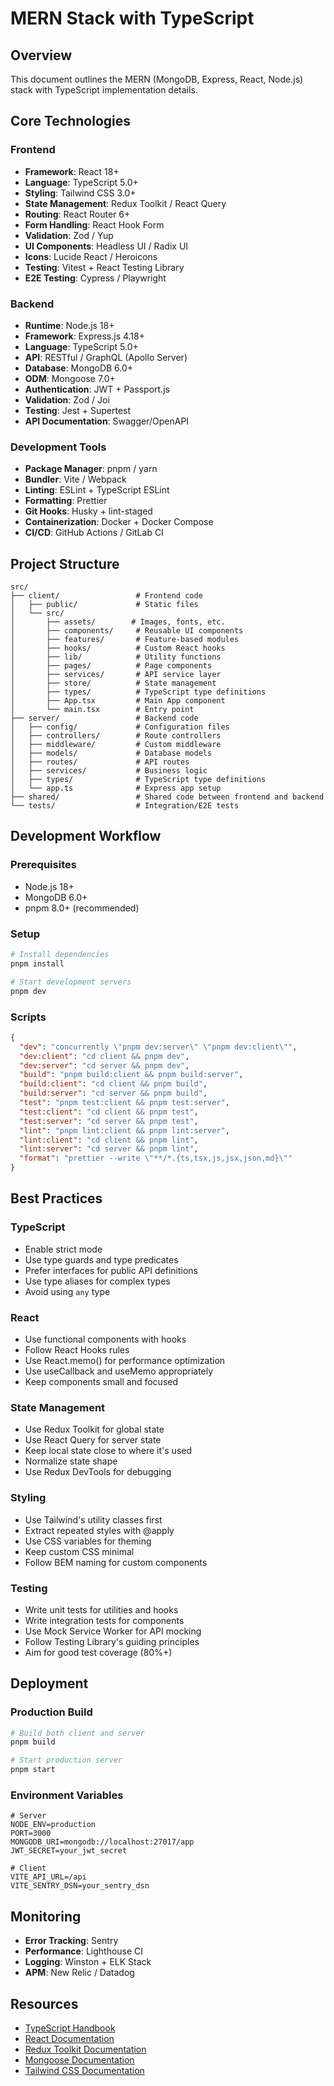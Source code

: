 # MERN Stack with TypeScript

## Overview
This document outlines the MERN (MongoDB, Express, React, Node.js) stack with TypeScript implementation details.

## Core Technologies

### Frontend
- **Framework**: React 18+
- **Language**: TypeScript 5.0+
- **Styling**: Tailwind CSS 3.0+
- **State Management**: Redux Toolkit / React Query
- **Routing**: React Router 6+
- **Form Handling**: React Hook Form
- **Validation**: Zod / Yup
- **UI Components**: Headless UI / Radix UI
- **Icons**: Lucide React / Heroicons
- **Testing**: Vitest + React Testing Library
- **E2E Testing**: Cypress / Playwright

### Backend
- **Runtime**: Node.js 18+
- **Framework**: Express.js 4.18+
- **Language**: TypeScript 5.0+
- **API**: RESTful / GraphQL (Apollo Server)
- **Database**: MongoDB 6.0+
- **ODM**: Mongoose 7.0+
- **Authentication**: JWT + Passport.js
- **Validation**: Zod / Joi
- **Testing**: Jest + Supertest
- **API Documentation**: Swagger/OpenAPI

### Development Tools
- **Package Manager**: pnpm / yarn
- **Bundler**: Vite / Webpack
- **Linting**: ESLint + TypeScript ESLint
- **Formatting**: Prettier
- **Git Hooks**: Husky + lint-staged
- **Containerization**: Docker + Docker Compose
- **CI/CD**: GitHub Actions / GitLab CI

## Project Structure

```
src/
├── client/                 # Frontend code
│   ├── public/             # Static files
│   └── src/
│       ├── assets/        # Images, fonts, etc.
│       ├── components/     # Reusable UI components
│       ├── features/       # Feature-based modules
│       ├── hooks/          # Custom React hooks
│       ├── lib/            # Utility functions
│       ├── pages/          # Page components
│       ├── services/       # API service layer
│       ├── store/          # State management
│       ├── types/          # TypeScript type definitions
│       ├── App.tsx         # Main App component
│       └── main.tsx        # Entry point
├── server/                 # Backend code
│   ├── config/             # Configuration files
│   ├── controllers/        # Route controllers
│   ├── middleware/         # Custom middleware
│   ├── models/             # Database models
│   ├── routes/             # API routes
│   ├── services/           # Business logic
│   ├── types/              # TypeScript type definitions
│   └── app.ts              # Express app setup
├── shared/                 # Shared code between frontend and backend
└── tests/                  # Integration/E2E tests
```

## Development Workflow

### Prerequisites
- Node.js 18+
- MongoDB 6.0+
- pnpm 8.0+ (recommended)

### Setup
```bash
# Install dependencies
pnpm install

# Start development servers
pnpm dev
```

### Scripts
```json
{
  "dev": "concurrently \"pnpm dev:server\" \"pnpm dev:client\"",
  "dev:client": "cd client && pnpm dev",
  "dev:server": "cd server && pnpm dev",
  "build": "pnpm build:client && pnpm build:server",
  "build:client": "cd client && pnpm build",
  "build:server": "cd server && pnpm build",
  "test": "pnpm test:client && pnpm test:server",
  "test:client": "cd client && pnpm test",
  "test:server": "cd server && pnpm test",
  "lint": "pnpm lint:client && pnpm lint:server",
  "lint:client": "cd client && pnpm lint",
  "lint:server": "cd server && pnpm lint",
  "format": "prettier --write \"**/*.{ts,tsx,js,jsx,json,md}\""
}
```

## Best Practices

### TypeScript
- Enable strict mode
- Use type guards and type predicates
- Prefer interfaces for public API definitions
- Use type aliases for complex types
- Avoid using `any` type

### React
- Use functional components with hooks
- Follow React Hooks rules
- Use React.memo() for performance optimization
- Use useCallback and useMemo appropriately
- Keep components small and focused

### State Management
- Use Redux Toolkit for global state
- Use React Query for server state
- Keep local state close to where it's used
- Normalize state shape
- Use Redux DevTools for debugging

### Styling
- Use Tailwind's utility classes first
- Extract repeated styles with @apply
- Use CSS variables for theming
- Keep custom CSS minimal
- Follow BEM naming for custom components

### Testing
- Write unit tests for utilities and hooks
- Write integration tests for components
- Use Mock Service Worker for API mocking
- Follow Testing Library's guiding principles
- Aim for good test coverage (80%+)

## Deployment

### Production Build
```bash
# Build both client and server
pnpm build

# Start production server
pnpm start
```

### Environment Variables
```env
# Server
NODE_ENV=production
PORT=3000
MONGODB_URI=mongodb://localhost:27017/app
JWT_SECRET=your_jwt_secret

# Client
VITE_API_URL=/api
VITE_SENTRY_DSN=your_sentry_dsn
```

## Monitoring
- **Error Tracking**: Sentry
- **Performance**: Lighthouse CI
- **Logging**: Winston + ELK Stack
- **APM**: New Relic / Datadog

## Resources
- [TypeScript Handbook](https://www.typescriptlang.org/docs/)
- [React Documentation](https://reactjs.org/docs/getting-started.html)
- [Redux Toolkit Documentation](https://redux-toolkit.js.org/)
- [Mongoose Documentation](https://mongoosejs.com/docs/)
- [Tailwind CSS Documentation](https://tailwindcss.com/docs)
